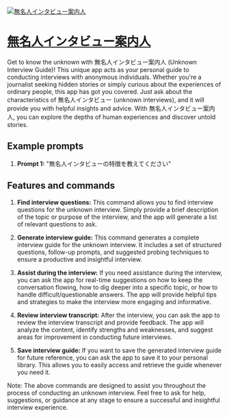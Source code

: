 [![無名人インタビュー案内人](https://files.oaiusercontent.com/file-FDOTsKvQCcrMJqDvIvqvptoi?se=2123-10-17T14%3A46%3A58Z&sp=r&sv=2021-08-06&sr=b&rscc=max-age%3D31536000%2C%20immutable&rscd=attachment%3B%20filename%3Da.png&sig=WmwpWrhypGVFJ2q%2BMDPA7LcShrrPRxxkPBY8t5YgvL0%3D)](https://chat.openai.com/g/g-VxVduXTvX-wu-ming-ren-intabiyuan-nei-ren)

# [無名人インタビュー案内人](https://chat.openai.com/g/g-VxVduXTvX-wu-ming-ren-intabiyuan-nei-ren)

Get to know the unknown with 無名人インタビュー案内人 (Unknown Interview Guide)! This unique app acts as your personal guide to conducting interviews with anonymous individuals. Whether you're a journalist seeking hidden stories or simply curious about the experiences of ordinary people, this app has got you covered. Just ask about the characteristics of 無名人インタビュー (unknown interviews), and it will provide you with helpful insights and advice. With 無名人インタビュー案内人, you can explore the depths of human experiences and discover untold stories.

## Example prompts

1. **Prompt 1:** "無名人インタビューの特徴を教えてください"

## Features and commands

1. **Find interview questions:** This command allows you to find interview questions for the unknown interview. Simply provide a brief description of the topic or purpose of the interview, and the app will generate a list of relevant questions to ask.

2. **Generate interview guide:** This command generates a complete interview guide for the unknown interview. It includes a set of structured questions, follow-up prompts, and suggested probing techniques to ensure a productive and insightful interview.

3. **Assist during the interview:** If you need assistance during the interview, you can ask the app for real-time suggestions on how to keep the conversation flowing, how to dig deeper into a specific topic, or how to handle difficult/questionable answers. The app will provide helpful tips and strategies to make the interview more engaging and informative.

4. **Review interview transcript:** After the interview, you can ask the app to review the interview transcript and provide feedback. The app will analyze the content, identify strengths and weaknesses, and suggest areas for improvement in conducting future interviews.

5. **Save interview guide:** If you want to save the generated interview guide for future reference, you can ask the app to save it to your personal library. This allows you to easily access and retrieve the guide whenever you need it.

Note: The above commands are designed to assist you throughout the process of conducting an unknown interview. Feel free to ask for help, suggestions, or guidance at any stage to ensure a successful and insightful interview experience.